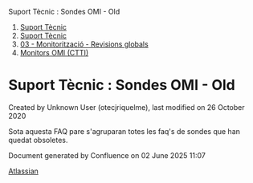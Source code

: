 Suport Tècnic : Sondes OMI - Old  

1.  [Suport Tècnic](index.html)
2.  [Suport Tècnic](13893782.html)
3.  [03 - Monitorització - Revisions globals](26313327.html)
4.  [Monitors OMI (CTTI)](26313608.html)

Suport Tècnic : Sondes OMI - Old
================================

Created by Unknown User (otecjriquelme), last modified on 26 October 2020

Sota aquesta FAQ pare s'agruparan totes les faq's de sondes que han quedat obsoletes.

Document generated by Confluence on 02 June 2025 11:07

[Atlassian](http://www.atlassian.com/)